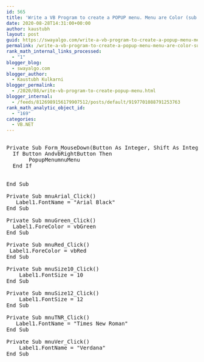 ```yaml
---
id: 565
title: 'Write a VB Program to create a POPUP menu. Menu are Color (sub menu- red, green, blue,    yellow), Font (Times New Roman, Verdana, Arial Black etc), Font Size (10, 11, 12 etc) after clicking on particular menu changes should reflect on Label control'
date: 2020-08-28T14:31:00+00:00
author: kaustubh
layout: post
guid: https://swayalgo.com/write-a-vb-program-to-create-a-popup-menu-menu-are-color-sub-menu-red-green-blue-yellow-font-times-new-roman-verdana-arial-black-etc-font-size-10-11-12-etc-after-clicking-on-partic/
permalink: /write-a-vb-program-to-create-a-popup-menu-menu-are-color-sub-menu-red-green-blue-yellow-font-times-new-roman-verdana-arial-black-etc-font-size-10-11-12-etc-after-clicking-on-partic/
rank_math_internal_links_processed:
  - "1"
blogger_blog:
  - swayalgo.com
blogger_author:
  - Kaustubh Kulkarni
blogger_permalink:
  - /2020/08/write-vb-program-to-create-popup-menu.html
blogger_internal:
  - /feeds/8126989156179907512/posts/default/9197701088791253763
rank_math_analytic_object_id:
  - "169"
categories:
  - VB.NET
---
```

<pre><br />Private Sub Form_MouseDown(Button As Integer, Shift As Integer, X As Single, Y As Single)<br />	If Button AndvbRightButton Then<br />		PopupMenumnuMenu<br />	End If<br /><br /><br />End Sub<br /><br />Private Sub mnuArial_Click()<br />	Label1.FontName = "Arial Black"<br />End Sub<br /><br />Private Sub mnuGreen_Click()<br />	Label1.ForeColor = vbGreen<br />End Sub<br /><br />Private Sub mnuRed_Click()<br />	Label1.ForeColor = vbRed<br />End Sub<br /><br />Private Sub mnuSize10_Click()<br />	Label1.FontSize = 10<br />End Sub<br /><br />Private Sub mnuSize12_Click()<br />	Label1.FontSize = 12<br />End Sub<br /><br />Private Sub mnuTNR_Click()<br />	Label1.FontName = "Times New Roman"<br />End Sub<br /><br />Private Sub mnuVer_Click()<br />	Label1.FontName = "Verdana"<br />End Sub<br /><br /><br /></pre>